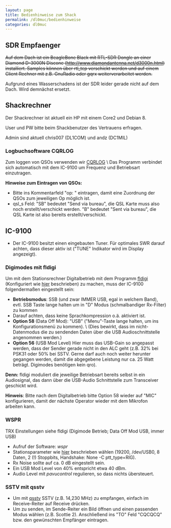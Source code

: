 ```yaml
---
layout: page
title: Bedienhinweise zum Shack
permalink: /dl0muc/bedienhinweise
categories: dl0muc
---
```


## SDR Empfaenger

<del>Auf dem Dach ist ein BeagleBone Black mit RTL-SDR Dongle an einer Diamond D-3000N Discone (http://www.diamondantenna.net/d3000n.html) installiert.
Samples können über rtl_tcp verschickt werden und auf einem Client Rechner mit z.B. GnuRadio oder gqrx weiterverarbeitet werden.</del>

Aufgrund eines Wasserschadens ist der SDR leider gerade nicht auf dem Dach. Wird demnächst ersetzt.

##  Shackrechner

Der Shackrechner ist aktuell ein HP mit einem Core2 und Debian 8.

User und PW bitte beim Shackbenutzer des Vertrauens erfragen.

Admin sind aktuell chris007 (DL1COM) und andz (DC1MIL)
### Logbuchsoftware CQRLOG

Zum loggen von QSOs verwenden wir [CQRLOG](http://www.cqrlog.com/) \\
Das Programm verbindet sich automatisch mit dem IC-9100 um Frequenz und Betriebsart einzutragen.

**Hinweise zum Eintragen von QSOs:**
* Bitte ins Kommentarfeld "op: <RUFZEICHEN>" eintragen, damit eine Zuordnung der QSOs zum jeweiligen Op möglich ist.
* qsl_s Feld: "SB" bedeutet "Send via bureau", die QSL Karte muss also noch erstellt/verschickt werden. "B" bedeutet "Sent via bureau", die QSL Karte ist also bereits erstellt/verschickt.

## IC-9100

* Der IC-9100 besitzt einen eingebauten Tuner. Für optimales SWR darauf achten, dass dieser aktiv ist ("TUNE" Indikator wird im Display angezeigt).

### Digimodes mit fldigi

Um mit dem Stationsrechner Digitalbetrieb mit dem Programm [fldigi](http://www.w1hkj.com/Fldigi.html) (Konfiguriert wie [hier](https://sites.google.com/site/ubuntuhamoperator/blog/ic-9100usbfldigiset-up) beschrieben) zu machen, muss der IC-9100 folgendermaßen eingestellt sein:  
* **Betriebsmodus**: SSB (und zwar IMMER USB, egal in welchem Band), evtl. SSB Taste lange halten um in "D" Modus (schmalbandiger Rx-Filter) zu kommen
* Darauf achten, dass keine Sprachkompression o.ä. aktiviert ist.
* **Option 58** (Data Off Mod): "USB" ("Menu"-Taste lange halten, um ins Konfigurationsmenü zu kommen). \\ (Dies bewirkt, dass im nicht-Datenmodus die zu sendenden Daten über die USB Audioschnittstelle angenommen werden.)
* **Option 56** (USB Mod Level) Hier muss das USB-Gain so angepasst werden, dass der Sender gerade nicht in den ALC geht (z.B. 32% bei PSK31 oder 50% bei SSTV. Gerne darf auch noch weiter herunter gegangen werden, damit die abgegebene Leistung nur ca. 25 Watt beträgt. Digimodes benötigen kein qro).
  
**Denn:** fldigi moduliert die jeweilige Betriebsart bereits selbst in ein Audiosignal, das dann über die USB-Audio Schnittstelle zum Transceiver geschickt wird.

**Hinweis**: Bitte nach dem Digitalbetrieb bitte Option 58 wieder auf "MIC" konfigurieren, damit der nächste Operator wieder mit dem Mikrofon arbeiten kann.

### WSPR

TRX Einstellungen siehe fldigi (Digimode Betrieb; Data Off Mod USB, immer USB)

* Aufruf der Software: *wspr*
* Stationsparameter wie [hier](http://www.wsprnet.org/drupal/node/3428) beschrieben wählen (19200, /dev/USB0, 8 Daten, 2 (!) Stoppbits, Handshake: None -C ptt_type=RIG).
* Rx Noise sollte auf ca. 0 dB eingestellt sein.
* Ein USB Mod Level von 40% entspricht etwa 40 dBm.
* Audio Level mit *pavucontrol* regulieren, so dass nichts übersteuert.


### SSTV mit qsstv

* Um mit [qsstv](http://users.telenet.be/on4qz/qsstv/index.html) SSTV (z.B. 14,230 MHz) zu empfangen, einfach im Receive-Reiter auf Receive drücken.
* Um zu senden, im Sende-Reiter ein Bild öffnen und einen passenden Modus wählen (z.B. Scottie 2). Anschließend ins "TO" Feld "CQCQCQ" bzw. den gewünschten Empfänger eintragen.

